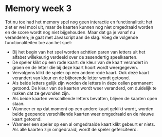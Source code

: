 # Memory week 3

Tot nu toe had het memory spel nog geen interactie en functionaliteit: het ziet er wel mooi uit, maar de kaarten kunnen nog niet omgedraaid worden en de score wordt nog niet bijgehouden. Maar dat ga je vanaf nu veranderen; je gaat met Javascript aan de slag. Voeg de volgende functionaliteiten toe aan het spel:

- Bij het begin van het spel worden achttien paren van letters uit het alfabet willekeurig verdeeld over de zesendertig speelkaarten.
- De speler klikt op een rode kaart: de kleur van de kaart verandert in groen en de letter die bij deze kaart hoort wordt weergegeven.
- Vervolgens klikt de speler op een andere rode kaart. Ook deze kaart verandert van kleur en de bijhorende letter wordt getoond.
- Als beide letters gelijk zijn worden de letters in deze cellen permanent getoond. De kleur van de kaarten wordt weer veranderd, om duidelijk te maken dat ze gevonden zijn.
- Als beide kaarten verschillende letters bevatten, blijven de kaarten open staan.
- Wanneer er op dat moment op een andere kaart geklikt wordt, worden beide geopende verschillende kaarten weer omgedraaid en de nieuwe kaart getoond.
- Wanneer een speler op een al omgedraaide kaart klikt gebeurt er niets.
Als alle kaarten zijn omgedraaid, wordt de speler gefeliciteerd.
